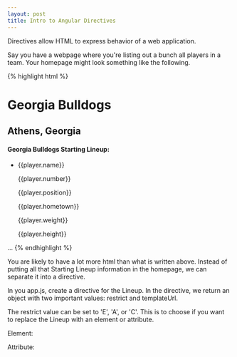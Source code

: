 ```yaml
---
layout: post
title: Intro to Angular Directives
---
```


Directives allow HTML to express behavior of a web application.

Say you have a webpage where you're listing out a bunch all players in a team.  Your homepage might look something like the following.

{% highlight html %}
<html lang="en" ng-app="myApp">
  <head>
  </head>
  <body layout="column" ng-controller="AppCtrl">
    <h1>Georgia Bulldogs</h1>
    <h2>Athens, Georgia</h2>
    <h4>Georgia Bulldogs Starting Lineup:</h4>
    <ul>
      <li ng-repeat="player in team.player">
        <p>{{player.name}}</p>
        <p>{{player.number}}</p>
        <p>{{player.position}}</p>
        <p>{{player.hometown}}</p>
        <p>{{player.weight}}</p>
        <p>{{player.height}}</p>
      </li>
    </ul>
    ...
  </body>
</html>
{% endhighlight %}

You are likely to have a lot more html than what is written above.  Instead of putting all that Starting Lineup information in the homepage, we can separate it into a directive.

In you app.js, create a directive for the Lineup.  In the directive, we return an object with two important values: restrict and templateUrl.

The restrict value can be set to 'E', 'A', or 'C'.  This is to choose if you want to replace the Lineup with an element or attribute.

Element:
<player-lineup></player-lineup>

Attribute:
<div player-lineup="expression"></div>

